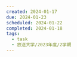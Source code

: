 ```yaml
---
created: 2024-01-17
due: 2024-01-23
scheduled: 2024-01-22
completed: 2024-01-18
tags:
  - task
  - 放送大学/2023年度/2学期
---
```


